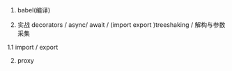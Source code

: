 1. babel(编译)


3. 实战
decorators / async/ await / (import export )treeshaking / 解构与参数采集

1.1 import / export

2. proxy
